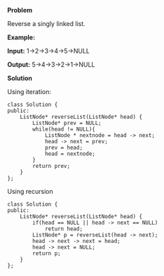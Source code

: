 **Problem**

Reverse a singly linked list.

**Example:**

**Input:** 1->2->3->4->5->NULL

**Output:** 5->4->3->2->1->NULL

**Solution**

Using iteration:
```
class Solution {
public:
    ListNode* reverseList(ListNode* head) {
        ListNode* prev = NULL;
        while(head != NULL){
            ListNode * nextnode = head -> next;
            head -> next = prev;
            prev = head;
            head = nextnode;
        }
        return prev;
    }
};
```
Using recursion
```
class Solution {
public:
    ListNode* reverseList(ListNode* head) {
        if(head == NULL || head -> next == NULL)
            return head;
        ListNode* p = reverseList(head -> next);
        head -> next -> next = head;
        head -> next = NULL;
        return p;
    }
};
```
<!--stackedit_data:
eyJoaXN0b3J5IjpbMTQ5NTg5MDU2MSw0OTUyNjEwMzksLTI4MT
IxODM0Ml19
-->